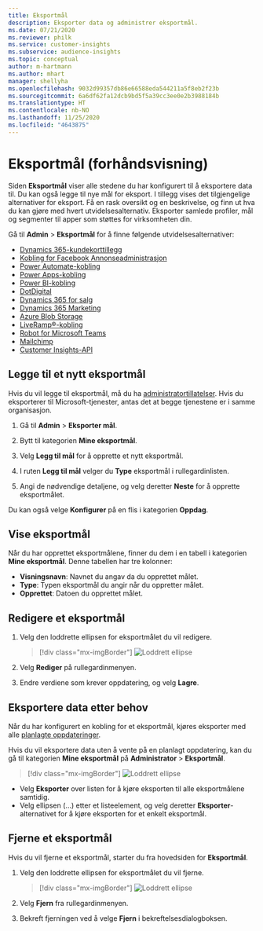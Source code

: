 ```yaml
---
title: Eksportmål
description: Eksporter data og administrer eksportmål.
ms.date: 07/21/2020
ms.reviewer: philk
ms.service: customer-insights
ms.subservice: audience-insights
ms.topic: conceptual
author: m-hartmann
ms.author: mhart
manager: shellyha
ms.openlocfilehash: 9032d99357db86e66588eda544211a5f8eb2f23b
ms.sourcegitcommit: 6a6df62fa12dcb9bd5f5a39cc3ee0e2b3988184b
ms.translationtype: HT
ms.contentlocale: nb-NO
ms.lasthandoff: 11/25/2020
ms.locfileid: "4643875"
---
```

# <a name="export-destinations-preview"></a>Eksportmål (forhåndsvisning)

Siden **Eksportmål** viser alle stedene du har konfigurert til å eksportere data til. Du kan også legge til nye mål for eksport. I tillegg vises det tilgjengelige alternativer for eksport. Få en rask oversikt og en beskrivelse, og finn ut hva du kan gjøre med hvert utvidelsesalternativ. Eksporter samlede profiler, mål og segmenter til apper som støttes for virksomheten din.

Gå til **Admin** > **Eksportmål** for å finne følgende utvidelsesalternativer:

- [Dynamics 365-kundekorttillegg](customer-card-add-in.md)
- [Kobling for Facebook Annonseadministrasjon](export-facebook.md)
- [Power Automate-kobling](export-power-automate.md)
- [Power Apps-kobling](export-power-apps.md)
- [Power BI-kobling](export-power-bi.md)
- [DotDigital](export-dotdigital.md)
- [Dynamics 365 for salg](export-dynamics365-sales.md)
- [Dynamics 365 Marketing](export-dynamics365-marketing.md)
- [Azure Blob Storage](export-azure-blob-storage.md)
- [LiveRamp&reg;-kobling](export-liveramp.md)
- [Robot for Microsoft Teams](export-teams-bot.md)
- [Mailchimp](export-mailchimp.md)
- [Customer Insights-API](apis.md)

## <a name="add-a-new-export-destination"></a>Legge til et nytt eksportmål

Hvis du vil legge til eksportmål, må du ha [administratortillatelser](permissions.md). Hvis du eksporterer til Microsoft-tjenester, antas det at begge tjenestene er i samme organisasjon.

1. Gå til **Admin** > **Eksporter mål**.

1. Bytt til kategorien **Mine eksportmål**.

1. Velg **Legg til mål** for å opprette et nytt eksportmål.

1. I ruten **Legg til mål** velger du **Type** eksportmål i rullegardinlisten.

1. Angi de nødvendige detaljene, og velg deretter **Neste** for å opprette eksportmålet.

Du kan også velge **Konfigurer** på en flis i kategorien **Oppdag**.

## <a name="view-export-destinations"></a>Vise eksportmål

Når du har opprettet eksportmålene, finner du dem i en tabell i kategorien **Mine eksportmål**. Denne tabellen har tre kolonner:

- **Visningsnavn**: Navnet du angav da du opprettet målet.
- **Type**: Typen eksportmål du angir når du oppretter målet.
- **Opprettet**: Datoen du opprettet målet.

## <a name="edit-an-export-destination"></a>Redigere et eksportmål

1. Velg den loddrette ellipsen for eksportmålet du vil redigere.

   > [!div class="mx-imgBorder"]
   > ![Loddrett ellipse](media/export-destinations-page-ellipsis.png "Loddrett ellipse")

1. Velg **Rediger** på rullegardinmenyen.

1. Endre verdiene som krever oppdatering, og velg **Lagre**.

## <a name="export-data-on-demand"></a>Eksportere data etter behov

Når du har konfigurert en kobling for et eksportmål, kjøres eksporter med alle [planlagte oppdateringer](system.md#schedule-tab).

Hvis du vil eksportere data uten å vente på en planlagt oppdatering, kan du gå til kategorien **Mine eksportmål** på **Administrator** > **Eksportmål**.

> [!div class="mx-imgBorder"]
> ![Loddrett ellipse](media/export-destinations-page-ellipsis.png "Loddrett ellipse")

- Velg **Eksporter** over listen for å kjøre eksporten til alle eksportmålene samtidig.
- Velg ellipsen (...) etter et listeelement, og velg deretter **Eksporter**-alternativet for å kjøre eksporten for et enkelt eksportmål.

## <a name="remove-an-export-destination"></a>Fjerne et eksportmål

Hvis du vil fjerne et eksportmål, starter du fra hovedsiden for **Eksportmål**.

1. Velg den loddrette ellipsen for eksportmålet du vil fjerne.

   > [!div class="mx-imgBorder"]
   > ![Loddrett ellipse](media/export-destinations-page-ellipsis.png "Loddrett ellipse")

2. Velg **Fjern** fra rullegardinmenyen.

3. Bekreft fjerningen ved å velge **Fjern** i bekreftelsesdialogboksen.
